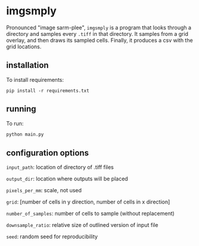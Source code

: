 # imgsmply

Pronounced "image sarm-plee", `imgsmply` is a program that looks through a directory and samples every `.tiff` in that directory.
It samples from a grid overlay, and then draws its sampled cells.
Finally, it produces a csv with the grid locations.

## installation

To install requirements:

```shell
pip install -r requirements.txt
```

## running

To run:

```python
python main.py
```

## configuration options

`input_path`: location of directory of .tiff files

`output_dir`: location where outputs will be placed

`pixels_per_mm`: scale, not used

`grid`: [number of cells in y direction, number of cells in x direction]

`number_of_samples`: number of cells to sample (without replacement)

`downsample_ratio`: relative size of outlined version of input file

`seed`: random seed for reproducibility
